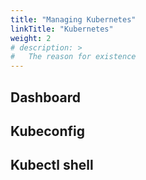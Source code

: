 ```yaml
---
title: "Managing Kubernetes"
linkTitle: "Kubernetes"
weight: 2
# description: >
#   The reason for existence
---
```

## Dashboard
## Kubeconfig
## Kubectl shell
